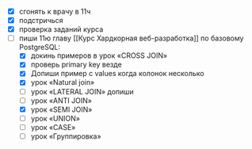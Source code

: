 - [x] сгонять к врачу в 11ч
- [x] подстричься
- [x] проверка заданий курса
- [ ] пиши 11ю главу [[Курс Хардкорная веб-разработка]] по базовому PostgreSQL:
	- [x] докинь примеров в урок «CROSS JOIN»
	- [x] проверь primary key везде
	- [x] Допиши пример с values когда колонок несколько
	- [x] урок «Natural join»
	- [ ] урок «LATERAL JOIN» допиши
	- [ ] урок «ANTI JOIN»
	- [x] урок «SEMI JOIN»
	- [ ] урок «UNION»
	- [ ] урок «CASE»
	- [ ] урок «Группировка»
